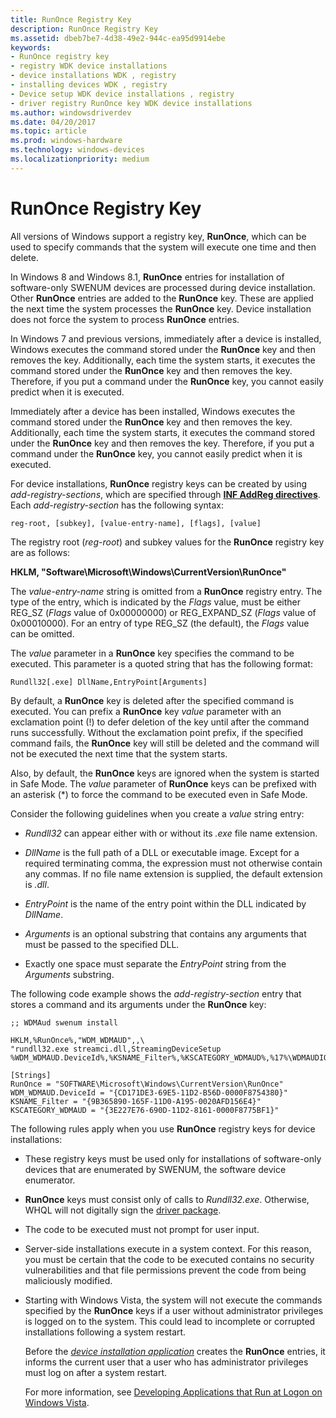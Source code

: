 ```yaml
---
title: RunOnce Registry Key
description: RunOnce Registry Key
ms.assetid: dbeb7be7-4d38-49e2-944c-ea95d9914ebe
keywords:
- RunOnce registry key
- registry WDK device installations
- device installations WDK , registry
- installing devices WDK , registry
- Device setup WDK device installations , registry
- driver registry RunOnce key WDK device installations
ms.author: windowsdriverdev
ms.date: 04/20/2017
ms.topic: article
ms.prod: windows-hardware
ms.technology: windows-devices
ms.localizationpriority: medium
---
```


# RunOnce Registry Key





All versions of Windows support a registry key, **RunOnce**, which can be used to specify commands that the system will execute one time and then delete.

In Windows 8 and Windows 8.1, **RunOnce** entries for installation of software-only SWENUM devices are processed during device installation. Other **RunOnce** entries are added to the **RunOnce** key. These are applied the next time the system processes the **RunOnce** key. Device installation does not force the system to process **RunOnce** entries.

In Windows 7 and previous versions, immediately after a device is installed, Windows executes the command stored under the **RunOnce** key and then removes the key. Additionally, each time the system starts, it executes the command stored under the **RunOnce** key and then removes the key. Therefore, if you put a command under the **RunOnce** key, you cannot easily predict when it is executed.

Immediately after a device has been installed, Windows executes the command stored under the **RunOnce** key and then removes the key. Additionally, each time the system starts, it executes the command stored under the **RunOnce** key and then removes the key. Therefore, if you put a command under the **RunOnce** key, you cannot easily predict when it is executed.

For device installations, **RunOnce** registry keys can be created by using *add-registry-sections*, which are specified through [**INF AddReg directives**](inf-addreg-directive.md). Each *add-registry-section* has the following syntax:

`reg-root, [subkey], [value-entry-name], [flags], [value]`

The registry root (*reg-root*) and subkey values for the **RunOnce** registry key are as follows:

**HKLM, "Software\\Microsoft\\Windows\\CurrentVersion\\RunOnce"**

The *value-entry-name* string is omitted from a **RunOnce** registry entry. The type of the entry, which is indicated by the *Flags* value, must be either REG_SZ (*Flags* value of 0x00000000) or REG_EXPAND_SZ (*Flags* value of 0x00010000). For an entry of type REG_SZ (the default), the *Flags* value can be omitted.

The *value* parameter in a **RunOnce** key specifies the command to be executed. This parameter is a quoted string that has the following format:

```
Rundll32[.exe] DllName,EntryPoint[Arguments]
```

By default, a **RunOnce** key is deleted after the specified command is executed. You can prefix a **RunOnce** key *value* parameter with an exclamation point (!) to defer deletion of the key until after the command runs successfully. Without the exclamation point prefix, if the specified command fails, the **RunOnce** key will still be deleted and the command will not be executed the next time that the system starts.

Also, by default, the **RunOnce** keys are ignored when the system is started in Safe Mode. The *value* parameter of **RunOnce** keys can be prefixed with an asterisk (\*) to force the command to be executed even in Safe Mode.

Consider the following guidelines when you create a *value* string entry:

-   *Rundll32* can appear either with or without its *.exe* file name extension.

-   *DllName* is the full path of a DLL or executable image. Except for a required terminating comma, the expression must not otherwise contain any commas. If no file name extension is supplied, the default extension is *.dll*.

-   *EntryPoint* is the name of the entry point within the DLL indicated by *DllName*.

-   *Arguments* is an optional substring that contains any arguments that must be passed to the specified DLL.

-   Exactly one space must separate the *EntryPoint* string from the *Arguments* substring.

The following code example shows the *add-registry-section* entry that stores a command and its arguments under the **RunOnce** key:

```
;; WDMAud swenum install

HKLM,%RunOnce%,"WDM_WDMAUD",,\
"rundll32.exe streamci.dll,StreamingDeviceSetup %WDM_WDMAUD.DeviceId%,%KSNAME_Filter%,%KSCATEGORY_WDMAUD%,%17%\WDMAUDIO.inf,WDM_WDMAUD.Interface.Install"

[Strings]
RunOnce = "SOFTWARE\Microsoft\Windows\CurrentVersion\RunOnce"
WDM_WDMAUD.DeviceId = "{CD171DE3-69E5-11D2-B56D-0000F8754380}"
KSNAME_Filter = "{9B365890-165F-11D0-A195-0020AFD156E4}"
KSCATEGORY_WDMAUD = "{3E227E76-690D-11D2-8161-0000F8775BF1}"
```

The following rules apply when you use **RunOnce** registry keys for device installations:

-   These registry keys must be used only for installations of software-only devices that are enumerated by SWENUM, the software device enumerator.

-   **RunOnce** keys must consist only of calls to *Rundll32.exe*. Otherwise, WHQL will not digitally sign the [driver package](driver-packages.md).

-   The code to be executed must not prompt for user input.

-   Server-side installations execute in a system context. For this reason, you must be certain that the code to be executed contains no security vulnerabilities and that file permissions prevent the code from being maliciously modified.

-   Starting with Windows Vista, the system will not execute the commands specified by the **RunOnce** keys if a user without administrator privileges is logged on to the system. This could lead to incomplete or corrupted installations following a system restart.

    Before the [*device installation application*](https://msdn.microsoft.com/library/windows/hardware/ff556277#wdkgloss-device-installation-application) creates the **RunOnce** entries, it informs the current user that a user who has administrator privileges must log on after a system restart.

    For more information, see [Developing Applications that Run at Logon on Windows Vista](http://go.microsoft.com/fwlink/p/?linkid=133224).

 

 





